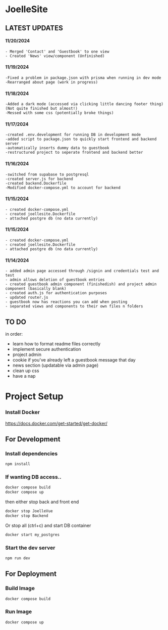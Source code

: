 # JoelleSite

## LATEST UPDATES

#### 11/20/2024
    - Merged 'Contact' and 'Guestbook' to one view
    - Created 'News' view/component (Unfinished)

#### 11/19/2024
    -Fixed a problem in package.json with prisma when running in dev mode
    -Rearranged about page (work in progress)

#### 11/18/2024
    -Added a dark mode (accessed via clicking little dancing footer thing) (Not quite finished but almost!)
    -Messed with some css (potentially broke things)

#### 11/17/2024
    -created .env.development for running DB in development mode
    -added script to package.json to quickly start frontend and backend server
    -automatically inserts dummy data to guestbook
    -restructured project to seperate frontend and backend better

#### 11/16/2024
    -switched from supabase to postgresql
    -created server.js for backend
    -created backend.Dockerfile
    -Modified docker-compose.yml to account for backend

#### 11/15/2024
    - created docker-compose.yml
    - created joellesite.Dockerfile
    - attached postgre db (no data currently)

#### 11/15/2024
    - created docker-compose.yml
    - created joellesite.Dockerfile
    - attached postgre db (no data currently)

#### 11/14/2024
    - added admin page accessed through /signin and credentials test and test
    - admin allows deletion of guestbook entries
    - created guestbook admin component (finishedish) and project admin component (basically blank)
    - created auth.js for authentication purposes
    - updated router.js
    - guestbook now has reactions you can add when posting
    - separated views and components to their own files n folders

## TO DO

in order:

- learn how to format readme files correctly
- implement secure authentication
- project admin
- cookie if you've already left a guestbook message that day
- news section (updatable via admin page)
- clean up css
- have a nap

# Project Setup

### Install Docker

https://docs.docker.com/get-started/get-docker/

## For Development

### Install dependencies

```sh
npm install
```

### If wanting DB access..

```sh
docker compose build
docker compose up
```

then either stop back and front end 

```sh
docker stop JoelleVue
docker stop Backend
```

Or stop all (ctrl+c) and start DB container

```sh
docker start my_postgres
```

### Start the dev server

```sh
npm run dev
```

## For Deployment

### Build Image

```sh
docker compose build
```

### Run Image

```sh
docker compose up
```
